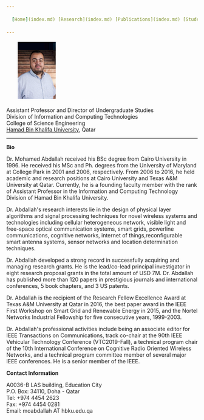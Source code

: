 ```yaml
---

  [Home](index.md) [Research](index.md) [Publications](index.md) [Students](index.md) [Teaching](index.md)

---
```


<img src="/images/Abdallah.jpg" hspace="30" vspace="4" height="150" width="100"> 

Assistant Professor and Director of Undergraduate Studies <br>
Division of Information and Computing Technologies <br>
College of Science Engineering <br>
[Hamad Bin Khalifa University](https://hbku.edu.qa/), Qatar

---
**Bio**

Dr. Mohamed Abdallah received his BSc degree from Cairo University in 1996. He received his MSc and Ph. degrees from the University of Maryland at College Park in 2001 and 2006, respectively. From 2006 to 2016, he held academic and research positions at Cairo University and Texas A&M University at Qatar. Currently, he is a founding faculty member with the rank of Assistant Professor in the Information and Computing Technology Division of Hamad Bin Khalifa University.
 
Dr. Abdallah's research interests lie in the design of physical layer algorithms and signal processing techniques for novel wireless systems and technologies including cellular heterogeneous network, visible light and free-space optical communication systems, smart grids, powerline communications, cognitive networks, internet of things,reconfigurable smart antenna systems, sensor networks and location determination techniques.

Dr. Abdallah developed a strong record in successfully acquiring and managing research grants. He is the lead/co-lead principal investigator in eight research proposal grants in the total amount of USD 7M. Dr. Abdallah has published more than 120 papers in prestigious journals and international conferences, 5 book chapters, and 3 US patents. 

Dr. Abdallah is the recipient of the Research Fellow Excellence Award at Texas A&M University at Qatar in 2016, the best paper award in the IEEE First Workshop on Smart Grid and Renewable Energy in 2015, and the Nortel Networks Industrial Fellowship for five consecutive years, 1999-2003. 

Dr. Abdallah's professional activities include being an associate editor for IEEE Transactions on Communications, track co-chair at the 90th IEEE Vehicular Technology Conference (VTC2019-Fall), a technical program chair of the 10th International Conference on Cognitive Radio Oriented Wireless Networks, and a technical program committee member of several major IEEE conferences. He is a senior member of the IEEE.
 
**Contact Information**

A0036-B LAS building, Education City <br>
P.O. Box: 34110, Doha - Qatar<br>
Tel: +974 4454 2623 <br>
Fax: +974 4454 0281 <br>
Email: moabdallah AT hbku.edu.qa
